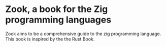 # Zook, a book for the Zig programming languages
Zook aims to be a comprehensive guide to the
zig programming language. This book is inspired
by the the  Rust Book.
